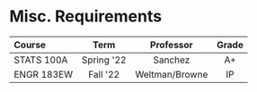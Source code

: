 # Misc. Requirements

| Course     |    Term    |   Professor    | Grade |
| :--------- | :--------: | :------------: | :---: |
| STATS 100A | Spring '22 |    Sanchez     |  A+   |
| ENGR 183EW |  Fall '22  | Weltman/Browne |  IP   |

